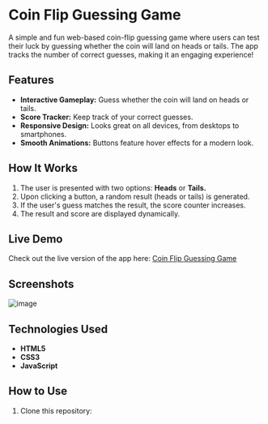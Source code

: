 # Coin Flip Guessing Game

A simple and fun web-based coin-flip guessing game where users can test their luck by guessing whether the coin will land on heads or tails. The app tracks the number of correct guesses, making it an engaging experience!

## Features

- **Interactive Gameplay:** Guess whether the coin will land on heads or tails.
- **Score Tracker:** Keep track of your correct guesses.
- **Responsive Design:** Looks great on all devices, from desktops to smartphones.
- **Smooth Animations:** Buttons feature hover effects for a modern look.

## How It Works

1. The user is presented with two options: **Heads** or **Tails.**
2. Upon clicking a button, a random result (heads or tails) is generated.
3. If the user's guess matches the result, the score counter increases.
4. The result and score are displayed dynamically.

## Live Demo

Check out the live version of the app here: [Coin Flip Guessing Game](https://silver-kitsune-5346f9.netlify.app/)

## Screenshots
![image](https://github.com/user-attachments/assets/7c3167a2-996d-4d99-9a3c-44e2f43e7eea)


## Technologies Used

- **HTML5**
- **CSS3**
- **JavaScript**

## How to Use

1. Clone this repository:
 
